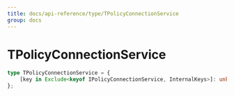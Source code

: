 ```yaml
---
title: docs/api-reference/type/TPolicyConnectionService
group: docs
---
```


# TPolicyConnectionService

```ts
type TPolicyConnectionService = {
    [key in Exclude<keyof IPolicyConnectionService, InternalKeys>]: unknown;
};
```


